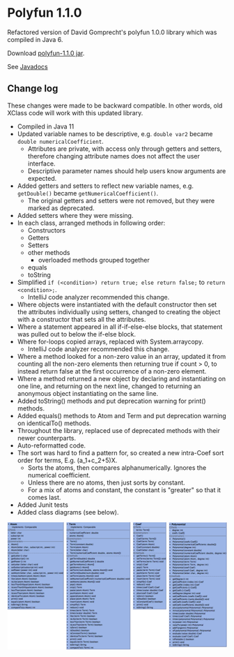 # Polyfun 1.1.0

Refactored version of David Gomprecht's polyfun 1.0.0 library which was compiled in Java 6.

Download [polyfun-1.1.0 jar](https://github.com/kjergens/polyfun_v_2/raw/master/out/artifacts/polyfun_1_1_0/polyfun-1.1.0.jar).

See [Javadocs](https://kjergens.github.io/polyfun-1.1.0/out/html/package-summary.html)

## Change log
These changes were made to be backward compatible. In other words, old XClass code will work with this updated library.
* Compiled in Java 11
* Updated variable names to be descriptive, e.g. `double var2` became `double numericalCoefficient`.
  * Attributes are private, with access only through getters and setters, therefore changing attribute names does not affect the user interface.
  * Descriptive parameter names should help users know arguments are expected.
* Added getters and setters to reflect new variable names, e.g. `getDouble()` became `getNumericalCoefficient()`.
  * The original getters and setters were not removed, but they were marked as deprecated.
* Added setters where they were missing.
* In each class, arranged methods in following order:
  * Constructors
  * Getters
  * Setters
  * other methods
    * overloaded methods grouped together
  * equals
  * toString
* Simplified `if (<condition>) return true; else return false;` to `return <condition>;`.
  * IntelliJ code analyzer recommended this change.
* Where objects were instantiated with the default constructor then set the attributes individually using setters, changed to creating the object with a constructor that sets all the attributes.
* Where a statement appeared in all if-if-else-else blocks, that statement was pulled out to below the if-else block.
* Where for-loops copied arrays, replaced with System.arraycopy.
  * IntelliJ code analyzer recommended this change.
* Where a method looked for a non-zero value in an array, updated it from counting all the non-zero elements then returning true if count > 0, to instead return false at the first occurrence of a non-zero element.
* Where a method returned a new object by declaring and instantiating on one line, and returning on the next line, changed to returning an anonymous object instantiating on the same line.
* Added toString() methods and put deprecation warning for print() methods.
* Added equals() methods to Atom and Term and put deprecation warning on identicalTo() methods.
* Throughout the library, replaced use of deprecated methods with their newer counterparts.
* Auto-reformatted code.
* The sort was hard to find a pattern for, so created a new intra-Coef sort order for terms, E.g. (a_1+c_2+5)X.
    * Sorts the atoms, then compares alphanumerically. Ignores the numerical coefficient.
    * Unless there are no atoms, then just sorts by constant.
    * For a mix of atoms and constant, the constant is "greater" so that it comes last.
* Added Junit tests
* Added class diagrams (see below).

![class diagrams](class_diagrams.png)

